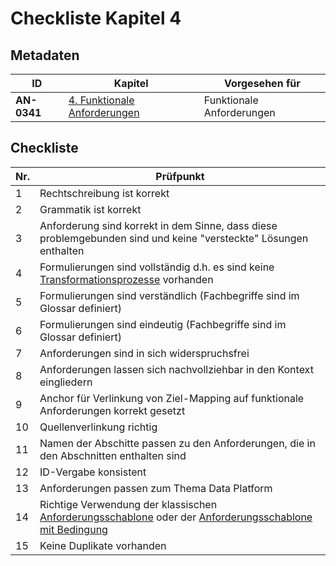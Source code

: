 # Checkliste Kapitel 4

## Metadaten
| ID | Kapitel | Vorgesehen für |
|---|---|---|
| <a name="AN-0341">**AN-0341**</a> | [4. Funktionale Anforderungen](../../04.-funktionale-anforderungen.md) | Funktionale Anforderungen |


## Checkliste
| Nr\. | Prüfpunkt |
|---|---|
|  1 | Rechtschreibung ist korrekt |
|  2 | Grammatik ist korrekt|
|  3 | Anforderung sind korrekt in dem Sinne, dass diese problemgebunden sind und keine "versteckte" Lösungen enthalten |
|  4 | Formulierungen sind vollständig d.h. es sind keine [Transformationsprozesse](../../img/Transformationsprozesse.png) vorhanden |
|  5 | Formulierungen sind verständlich (Fachbegriffe sind im Glossar definiert)|
|  6 | Formulierungen sind eindeutig (Fachbegriffe sind im Glossar definiert)|
|  7 | Anforderungen sind in sich widerspruchsfrei |
|  8 | Anforderungen lassen sich nachvollziehbar in den Kontext eingliedern |
|  9 | Anchor für Verlinkung von Ziel-Mapping auf funktionale Anforderungen korrekt gesetzt |
|  10 | Quellenverlinkung richtig |
|  11 | Namen der Abschitte passen zu den Anforderungen, die in den Abschnitten enthalten sind |
|  12 | ID-Vergabe konsistent |
|  13 | Anforderungen passen zum Thema Data Platform |
|  14 | Richtige Verwendung der klassischen [Anforderungsschablone](../../img/Anforderungsschablone.png) oder der [Anforderungsschablone mit Bedingung](../../img/Anforderungsschablone%20mit%20Bedingung.png)|
|  15 | Keine Duplikate vorhanden |
